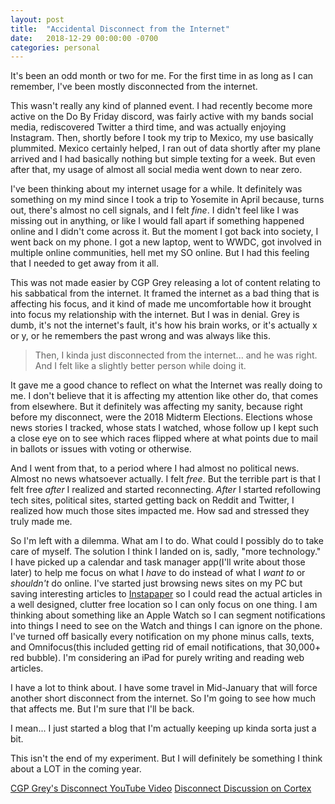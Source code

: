 ```yaml
---
layout: post
title:  "Accidental Disconnect from the Internet"
date:   2018-12-29 00:00:00 -0700
categories: personal
---
```


It's been an odd month or two for me. For the first time in as long as I can remember, I've been mostly disconnected from the internet.

This wasn't really any kind of planned event. I had recently become more active on the Do By Friday discord, was fairly active with my bands social media, rediscovered Twitter a third time, and was actually enjoying Instagram. Then, shortly before I took my trip to Mexico, my use basically plummited. Mexico certainly helped, I ran out of data shortly after my plane arrived and I had basically nothing but simple texting for a week. But even after that, my usage of almost all social media went down to near zero.

I've been thinking about my internet usage for a while. It definitely was something on my mind since I took a trip to Yosemite in April because, turns out, there's almost no cell signals, and I felt *fine*. I didn't feel like I was missing out in anything, or like I would fall apart if something happened online and I didn't come across it. But the moment I got back into society, I went back on my phone. I got a new laptop, went to WWDC, got involved in multiple online communities, hell met my SO online. But I had this feeling that I needed to get away from it all.

This was not made easier by CGP Grey releasing a lot of content relating to his sabbatical from the internet. It framed the internet as a bad thing that is affecting his focus, and it kind of made me uncomfortable how it brought into focus my relationship with the internet. But I was in denial. Grey is dumb, it's not the internet's fault, it's how his brain works, or it's actually x or y, or he remembers the past wrong and was always like this.

<blockquote> Then, I kinda just disconnected from the internet... and he was right. And I felt like a slightly better person while doing it. </blockquote>

It gave me a good chance to reflect on what the Internet was really doing to me. I don't believe that it is affecting my attention like other do, that comes from elsewhere. But it definitely was affecting my sanity, because right before my disconnect, were the 2018 Midterm Elections. Elections whose news stories I tracked, whose stats I watched, whose follow up I kept such a close eye on to see which races flipped where at what points due to mail in ballots or issues with voting or otherwise.

And I went from that, to a period where I had almost no political news. Almost no news whatsoever actually. I felt *free*. But the terrible part is that I felt free *after* I realized and started reconnecting. *After* I started refollowing tech sites, political sites, started getting back on Reddit and Twitter, I realized how much those sites impacted me. How sad and stressed they truly made me.

So I'm left with a dilemma. What am I to do. What could I possibly do to take care of myself. The solution I think I landed on is, sadly, "more technology." I have picked up a calendar and task manager app(I'll write about those later) to help me focus on what I *have* to do instead of what I *want to* or *shouldn't* do online. I've started just browsing news sites on my PC but saving interesting articles to [Instapaper](https://www.instapaper.com/) so I could read the actual articles in a well designed, clutter free location so I can only focus on one thing. I am thinking about something like an Apple Watch so I can segment notifications into things I need to see on the Watch and things I can ignore on the phone. I've turned off basically every notification on my phone minus calls, texts, and Omnifocus(this included getting rid of email notifications, that 30,000+ red bubble). I'm considering an iPad for purely writing and reading web articles.

I have a lot to think about. I have some travel in Mid-January that will force another short disconnect from the internet. So I'm going to see how much that affects me. But I'm sure that I'll be back.

I mean... I just started a blog that I'm actually keeping up kinda sorta just a bit.

This isn't the end of my experiment. But I will definitely be something I think about a LOT in the coming year.

[CGP Grey's Disconnect YouTube Video](https://www.youtube.com/watch?v=wf2VxeIm1no)
[Disconnect Discussion on Cortex](https://www.relay.fm/cortex/74)
